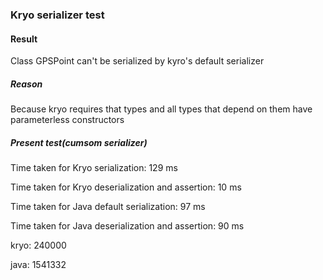 ### Kryo serializer test

#### Result

Class GPSPoint can't be serialized by kyro's default serializer

##### Reason

Because kryo requires that types and all types that depend on them have parameterless constructors

##### Present test(cumsom serializer)

Time taken for Kryo serialization: 129 ms

Time taken for Kryo deserialization and assertion: 10 ms

Time taken for Java default serialization: 97 ms

Time taken for Java deserialization and assertion: 90 ms

kryo: 240000

java: 1541332
